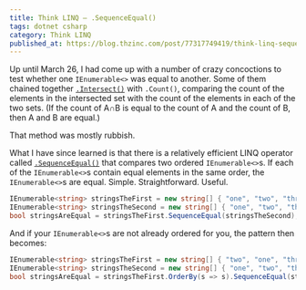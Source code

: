 ```yaml
---
title: Think LINQ – .SequenceEqual()
tags: dotnet csharp
category: Think LINQ
published_at: https://blog.thzinc.com/post/77317749419/think-linq-sequenceequal
---
```


Up until March 26, I had come up with a number of crazy concoctions to test whether one `IEnumerable<>` was equal to another. Some of them chained together [`.Intersect()`][docs-intersect] with `.Count()`, comparing the count of the elements in the intersected set with the count of the elements in each of the two sets. (If the count of A∩B is equal to the count of A and the count of B, then A and B are equal.)

That method was mostly rubbish.

What I have since learned is that there is a relatively efficient LINQ operator called [`.SequenceEqual()`][docs-sequenceequal] that compares two ordered `IEnumerable<>`s. If each of the `IEnumerable<>`s contain equal elements in the same order, the `IEnumerable<>`s are equal. Simple. Straightforward. Useful.

```csharp
IEnumerable<string> stringsTheFirst = new string[] { "one", "two", "three" };
IEnumerable<string> stringsTheSecond = new string[] { "one", "two", "three" };
bool stringsAreEqual = stringsTheFirst.SequenceEqual(stringsTheSecond);
```

And if your `IEnumerable<>`s are not already ordered for you, the pattern then becomes:

```csharp
IEnumerable<string> stringsTheFirst = new string[] { "two", "one", "three" };
IEnumerable<string> stringsTheSecond = new string[] { "one", "two", "three" };
bool stringsAreEqual = stringsTheFirst.OrderBy(s => s).SequenceEqual(stringsTheSecond.OrderBy(s => s));
```

[docs-intersect]: https://docs.microsoft.com/en-us/dotnet/api/system.linq.enumerable.intersect?view=net-6.0#overloads
[docs-sequenceequal]: https://docs.microsoft.com/en-us/dotnet/api/system.linq.enumerable.sequenceequal?view=net-6.0#System_Linq_Enumerable_SequenceEqual__1_System_Collections_Generic_IEnumerable___0__System_Collections_Generic_IEnumerable___0__
